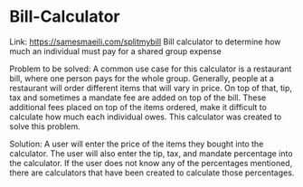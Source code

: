 # Bill-Calculator
Link: https://samesmaeili.com/splitmybill
Bill calculator to determine how much an individual must pay for a shared group expense

Problem to be solved:
A common use case for this calculator is a restaurant bill, where one person pays for the whole group.
Generally, people at a restaurant will order different items that will vary in price. 
On top of that, tip, tax and sometimes a mandate fee are added on top of the bill.
These additional fees placed on top of the items ordered, make it difficult to calculate how much each individual owes.
This calculator was created to solve this problem.

Solution:
A user will enter the price of the items they bought into the calculator.
The user will also enter the tip, tax, and mandate percentage into the calculator.
If the user does not know any of the percentages mentioned, there are calculators that have been created to calculate those percentages.
